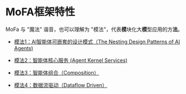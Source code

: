 # MoFA框架特性

MoFa 与 "魔法" 谐音，也可以理解为 "模法"，代表**模**块化大**模**型应用的方**法**。

- [模法1：AI智能体可嵌套的设计模式（The Nesting Design Patterns of AI Agents)](mofa_feature_nesting_design_patterns.md)

- [模法2：智能体核心服务 (Agent Kernel Services)](mofa_feature_kernel_services.md)

- [模法3：智能体组合（Composition）](mofa_feature_agent_composition.md)

- [模法4：数据流驱动（Dataflow Driven）](mofa_feature_data_flow.md)

